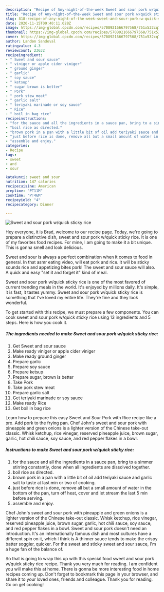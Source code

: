 ```yaml
---
description: "Recipe of Any-night-of-the-week Sweet and sour pork w/quick sticky rice"
title: "Recipe of Any-night-of-the-week Sweet and sour pork w/quick sticky rice"
slug: 818-recipe-of-any-night-of-the-week-sweet-and-sour-pork-w-quick-sticky-rice
date: 2020-11-15T09:40:11.028Z
image: https://img-global.cpcdn.com/recipes/5708921666797568/751x532cq70/sweet-and-sour-pork-wquick-sticky-rice-recipe-main-photo.jpg
thumbnail: https://img-global.cpcdn.com/recipes/5708921666797568/751x532cq70/sweet-and-sour-pork-wquick-sticky-rice-recipe-main-photo.jpg
cover: https://img-global.cpcdn.com/recipes/5708921666797568/751x532cq70/sweet-and-sour-pork-wquick-sticky-rice-recipe-main-photo.jpg
author: Landon Sandoval
ratingvalue: 4.3
reviewcount: 23632
recipeingredient:
- " Sweet and sour sauce"
- " viniger or apple cider viniger"
- " ground ginger"
- " garlic"
- " soy sauce"
- " ketsup"
- " sugar brown is better"
- " Pork"
- " pork stew meat"
- " garlic salt"
- " teriyaki marinade or soy sauce"
- " Rice"
- " boil in bag rice"
recipeinstructions:
- "for the sauce and all the ingredients in a sauce pan, bring to a simmer stirring constantly, done when all ingredients are dissolved together."
- "boil rice as directed."
- "brown pork in a pan with a little bit of oil add teriyaki sauce and garlic salt to taste at last min or two of cooking."
- "just before rice is done, remove all but a small amount of water in the bottom of the pan, turn off heat, cover and let stream the last  5 min before serving."
- "assemble and enjoy."
categories:
- Recipe
tags:
- sweet
- and
- sour

katakunci: sweet and sour 
nutrition: 147 calories
recipecuisine: American
preptime: "PT11M"
cooktime: "PT46M"
recipeyield: "4"
recipecategory: Dinner

---
```



![Sweet and sour pork w/quick sticky rice](https://img-global.cpcdn.com/recipes/5708921666797568/751x532cq70/sweet-and-sour-pork-wquick-sticky-rice-recipe-main-photo.jpg)

Hey everyone, it is Brad, welcome to our recipe page. Today, we're going to prepare a distinctive dish, sweet and sour pork w/quick sticky rice. It is one of my favorites food recipes. For mine, I am going to make it a bit unique. This is gonna smell and look delicious.

Sweet and sour is always a perfect combination when it comes to food in general. In that asmr eating video, will eat pork and rice. it will be sticky sounds rice and appetizing bites pork! The sweet and sour sauce will also. A quick and easy &#34;set it and forget it&#34; kind of meal.

Sweet and sour pork w/quick sticky rice is one of the most favored of current trending meals in the world. It's enjoyed by millions daily. It's simple, it is fast, it tastes yummy. Sweet and sour pork w/quick sticky rice is something that I've loved my entire life. They're fine and they look wonderful.


To get started with this recipe, we must prepare a few components. You can cook sweet and sour pork w/quick sticky rice using 13 ingredients and 5 steps. Here is how you cook it.

<!--inarticleads1-->

##### The ingredients needed to make Sweet and sour pork w/quick sticky rice:

1. Get  Sweet and sour sauce
1. Make ready  viniger or apple cider viniger
1. Make ready  ground ginger
1. Prepare  garlic
1. Prepare  soy sauce
1. Prepare  ketsup
1. Prepare  sugar, brown is better
1. Take  Pork
1. Take  pork stew meat
1. Prepare  garlic salt
1. Get  teriyaki marinade or soy sauce
1. Make ready  Rice
1. Get  boil in bag rice


Learn how to prepare this easy Sweet and Sour Pork with Rice recipe like a pro. Add pork to the frying pan. Chef John&#39;s sweet and sour pork with pineapple and green onions is a lighter version of the Chinese take-out classic. Whisk ketchup, rice vinegar, reserved pineapple juice, brown sugar, garlic, hot chili sauce, soy sauce, and red pepper flakes in a bowl. 

<!--inarticleads2-->

##### Instructions to make Sweet and sour pork w/quick sticky rice:

1. for the sauce and all the ingredients in a sauce pan, bring to a simmer stirring constantly, done when all ingredients are dissolved together.
1. boil rice as directed.
1. brown pork in a pan with a little bit of oil add teriyaki sauce and garlic salt to taste at last min or two of cooking.
1. just before rice is done, remove all but a small amount of water in the bottom of the pan, turn off heat, cover and let stream the last  5 min before serving.
1. assemble and enjoy.


Chef John&#39;s sweet and sour pork with pineapple and green onions is a lighter version of the Chinese take-out classic. Whisk ketchup, rice vinegar, reserved pineapple juice, brown sugar, garlic, hot chili sauce, soy sauce, and red pepper flakes in a bowl. Sweet and sour pork doesn&#39;t need an introduction. It&#39;s an internationally famous dish and most cultures have a different spin on it, which I think is A thinner sauce tends to make the crispy batter soggier, quicker. For the sweet and sticky sweet and sour sauce, I&#39;m a huge fan of the balance of. 

So that is going to wrap this up with this special food sweet and sour pork w/quick sticky rice recipe. Thank you very much for reading. I am confident you will make this at home. There is gonna be more interesting food in home recipes coming up. Don't forget to bookmark this page in your browser, and share it to your loved ones, friends and colleague. Thank you for reading. Go on get cooking!
